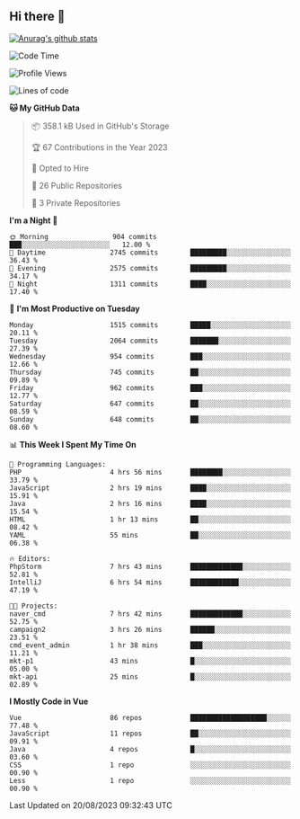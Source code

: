 ## Hi there 👋

[![Anurag's github stats](https://github-readme-stats.vercel.app/api?username=Songwonseok)](https://github.com/anuraghazra/github-readme-stats)



<!--START_SECTION:waka-->
![Code Time](http://img.shields.io/badge/Code%20Time-2%2C461%20hrs%2033%20mins-blue)

![Profile Views](http://img.shields.io/badge/Profile%20Views-0-blue)

![Lines of code](https://img.shields.io/badge/From%20Hello%20World%20I%27ve%20Written-35.0%20million%20lines%20of%20code-blue)

**🐱 My GitHub Data** 

> 📦 358.1 kB Used in GitHub's Storage 
 > 
> 🏆 67 Contributions in the Year 2023
 > 
> 💼 Opted to Hire
 > 
> 📜 26 Public Repositories 
 > 
> 🔑 3 Private Repositories 
 > 
**I'm a Night 🦉** 

```text
🌞 Morning                904 commits         ███░░░░░░░░░░░░░░░░░░░░░░   12.00 % 
🌆 Daytime                2745 commits        █████████░░░░░░░░░░░░░░░░   36.43 % 
🌃 Evening                2575 commits        █████████░░░░░░░░░░░░░░░░   34.17 % 
🌙 Night                  1311 commits        ████░░░░░░░░░░░░░░░░░░░░░   17.40 % 
```
📅 **I'm Most Productive on Tuesday** 

```text
Monday                   1515 commits        █████░░░░░░░░░░░░░░░░░░░░   20.11 % 
Tuesday                  2064 commits        ███████░░░░░░░░░░░░░░░░░░   27.39 % 
Wednesday                954 commits         ███░░░░░░░░░░░░░░░░░░░░░░   12.66 % 
Thursday                 745 commits         ██░░░░░░░░░░░░░░░░░░░░░░░   09.89 % 
Friday                   962 commits         ███░░░░░░░░░░░░░░░░░░░░░░   12.77 % 
Saturday                 647 commits         ██░░░░░░░░░░░░░░░░░░░░░░░   08.59 % 
Sunday                   648 commits         ██░░░░░░░░░░░░░░░░░░░░░░░   08.60 % 
```


📊 **This Week I Spent My Time On** 

```text
💬 Programming Languages: 
PHP                      4 hrs 56 mins       ████████░░░░░░░░░░░░░░░░░   33.79 % 
JavaScript               2 hrs 19 mins       ████░░░░░░░░░░░░░░░░░░░░░   15.91 % 
Java                     2 hrs 16 mins       ████░░░░░░░░░░░░░░░░░░░░░   15.54 % 
HTML                     1 hr 13 mins        ██░░░░░░░░░░░░░░░░░░░░░░░   08.42 % 
YAML                     55 mins             ██░░░░░░░░░░░░░░░░░░░░░░░   06.38 % 

🔥 Editors: 
PhpStorm                 7 hrs 43 mins       █████████████░░░░░░░░░░░░   52.81 % 
IntelliJ                 6 hrs 54 mins       ████████████░░░░░░░░░░░░░   47.19 % 

🐱‍💻 Projects: 
naver_cmd                7 hrs 42 mins       █████████████░░░░░░░░░░░░   52.75 % 
campaign2                3 hrs 26 mins       ██████░░░░░░░░░░░░░░░░░░░   23.51 % 
cmd_event_admin          1 hr 38 mins        ███░░░░░░░░░░░░░░░░░░░░░░   11.21 % 
mkt-p1                   43 mins             █░░░░░░░░░░░░░░░░░░░░░░░░   05.00 % 
mkt-api                  25 mins             █░░░░░░░░░░░░░░░░░░░░░░░░   02.89 % 
```

**I Mostly Code in Vue** 

```text
Vue                      86 repos            ███████████████████░░░░░░   77.48 % 
JavaScript               11 repos            ██░░░░░░░░░░░░░░░░░░░░░░░   09.91 % 
Java                     4 repos             █░░░░░░░░░░░░░░░░░░░░░░░░   03.60 % 
CSS                      1 repo              ░░░░░░░░░░░░░░░░░░░░░░░░░   00.90 % 
Less                     1 repo              ░░░░░░░░░░░░░░░░░░░░░░░░░   00.90 % 
```




 Last Updated on 20/08/2023 09:32:43 UTC
<!--END_SECTION:waka-->
